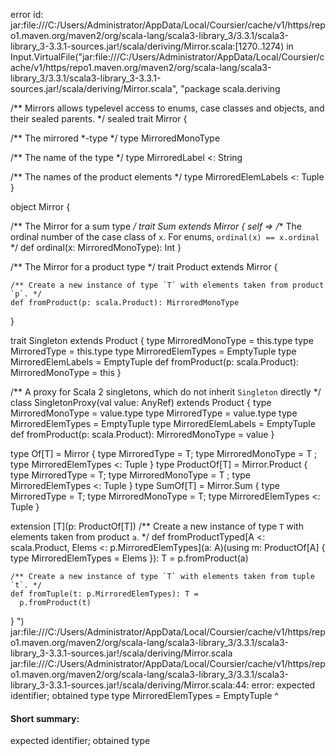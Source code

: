 error id: jar:file:///C:/Users/Administrator/AppData/Local/Coursier/cache/v1/https/repo1.maven.org/maven2/org/scala-lang/scala3-library_3/3.3.1/scala3-library_3-3.3.1-sources.jar!/scala/deriving/Mirror.scala:[1270..1274) in Input.VirtualFile("jar:file:///C:/Users/Administrator/AppData/Local/Coursier/cache/v1/https/repo1.maven.org/maven2/org/scala-lang/scala3-library_3/3.3.1/scala3-library_3-3.3.1-sources.jar!/scala/deriving/Mirror.scala", "package scala.deriving

/** Mirrors allows typelevel access to enums, case classes and objects, and their sealed parents.
 */
sealed trait Mirror {

  /** The mirrored *-type */
  type MirroredMonoType

  /** The name of the type */
  type MirroredLabel <: String

  /** The names of the product elements */
  type MirroredElemLabels <: Tuple
}

object Mirror {

  /** The Mirror for a sum type */
  trait Sum extends Mirror { self =>
    /** The ordinal number of the case class of `x`. For enums, `ordinal(x) == x.ordinal` */
    def ordinal(x: MirroredMonoType): Int
  }

  /** The Mirror for a product type */
  trait Product extends Mirror {

    /** Create a new instance of type `T` with elements taken from product `p`. */
    def fromProduct(p: scala.Product): MirroredMonoType
  }

  trait Singleton extends Product {
    type MirroredMonoType = this.type
    type MirroredType = this.type
    type MirroredElemTypes = EmptyTuple
    type MirroredElemLabels = EmptyTuple
    def fromProduct(p: scala.Product): MirroredMonoType = this
  }

  /** A proxy for Scala 2 singletons, which do not inherit `Singleton` directly */
  class SingletonProxy(val value: AnyRef) extends Product {
    type MirroredMonoType = value.type
    type MirroredType = value.type
    type MirroredElemTypes = EmptyTuple
    type MirroredElemLabels = EmptyTuple
    def fromProduct(p: scala.Product): MirroredMonoType = value
  }

  type Of[T] = Mirror { type MirroredType = T; type MirroredMonoType = T ; type MirroredElemTypes <: Tuple }
  type ProductOf[T] = Mirror.Product { type MirroredType = T; type MirroredMonoType = T ; type MirroredElemTypes <: Tuple }
  type SumOf[T] = Mirror.Sum { type MirroredType = T; type MirroredMonoType = T; type MirroredElemTypes <: Tuple }

  extension [T](p: ProductOf[T])
    /** Create a new instance of type `T` with elements taken from product `a`. */
    def fromProductTyped[A <: scala.Product, Elems <: p.MirroredElemTypes](a: A)(using m: ProductOf[A] { type MirroredElemTypes = Elems }): T =
      p.fromProduct(a)

    /** Create a new instance of type `T` with elements taken from tuple `t`. */
    def fromTuple(t: p.MirroredElemTypes): T =
      p.fromProduct(t)
}
")
jar:file:///C:/Users/Administrator/AppData/Local/Coursier/cache/v1/https/repo1.maven.org/maven2/org/scala-lang/scala3-library_3/3.3.1/scala3-library_3-3.3.1-sources.jar!/scala/deriving/Mirror.scala
jar:file:///C:/Users/Administrator/AppData/Local/Coursier/cache/v1/https/repo1.maven.org/maven2/org/scala-lang/scala3-library_3/3.3.1/scala3-library_3-3.3.1-sources.jar!/scala/deriving/Mirror.scala:44: error: expected identifier; obtained type
    type MirroredElemTypes = EmptyTuple
    ^
#### Short summary: 

expected identifier; obtained type